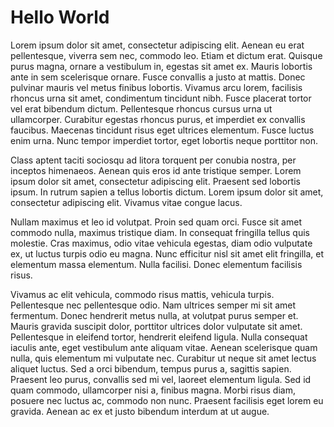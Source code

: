 # Hello World
Lorem ipsum dolor sit amet, consectetur adipiscing elit. Aenean eu erat pellentesque, viverra sem nec, commodo leo. Etiam et dictum erat. Quisque purus magna, ornare a vestibulum in, egestas sit amet ex. Mauris lobortis ante in sem scelerisque ornare. Fusce convallis a justo at mattis. Donec pulvinar mauris vel metus finibus lobortis. Vivamus arcu lorem, facilisis rhoncus urna sit amet, condimentum tincidunt nibh. Fusce placerat tortor vel erat bibendum dictum. Pellentesque rhoncus cursus urna ut ullamcorper. Curabitur egestas rhoncus purus, et imperdiet ex convallis faucibus. Maecenas tincidunt risus eget ultrices elementum. Fusce luctus enim urna. Nunc tempor imperdiet tortor, eget lobortis neque porttitor non.

Class aptent taciti sociosqu ad litora torquent per conubia nostra, per inceptos himenaeos. Aenean quis eros id ante tristique semper. Lorem ipsum dolor sit amet, consectetur adipiscing elit. Praesent sed lobortis ipsum. In rutrum sapien a tellus lobortis dictum. Lorem ipsum dolor sit amet, consectetur adipiscing elit. Vivamus vitae congue lacus.

Nullam maximus et leo id volutpat. Proin sed quam orci. Fusce sit amet commodo nulla, maximus tristique diam. In consequat fringilla tellus quis molestie. Cras maximus, odio vitae vehicula egestas, diam odio vulputate ex, ut luctus turpis odio eu magna. Nunc efficitur nisl sit amet elit fringilla, et elementum massa elementum. Nulla facilisi. Donec elementum facilisis risus.

Vivamus ac elit vehicula, commodo risus mattis, vehicula turpis. Pellentesque nec pellentesque odio. Nam ultrices semper mi sit amet fermentum. Donec hendrerit metus nulla, at volutpat purus semper et. Mauris gravida suscipit dolor, porttitor ultrices dolor vulputate sit amet. Pellentesque in eleifend tortor, hendrerit eleifend ligula. Nulla consequat iaculis ante, eget vestibulum ante aliquam vitae. Aenean scelerisque quam nulla, quis elementum mi vulputate nec. Curabitur ut neque sit amet lectus aliquet luctus. Sed a orci bibendum, tempus purus a, sagittis sapien. Praesent leo purus, convallis sed mi vel, laoreet elementum ligula. Sed id quam commodo, ullamcorper nisi a, finibus magna. Morbi risus diam, posuere nec luctus ac, commodo non nunc. Praesent facilisis eget lorem eu gravida. Aenean ac ex et justo bibendum interdum at ut augue.
